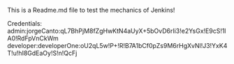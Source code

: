 This is a Readme.md file to test the mechanics of Jenkins!

Credentials:
admin:jorgeCanto:qL7BhPjM8fZgHwKtN4aUyX+5bOvD6rIi3!e2YsGx!E9cS!1lA0!RdFpVnCkWm
developer:developerOne:oU2qL5w!P+!R!B7A1bCf0pZs9M6rHgXvNl!J3!YxK4T!u!hI8GdEaOy!S!n!QcFj
